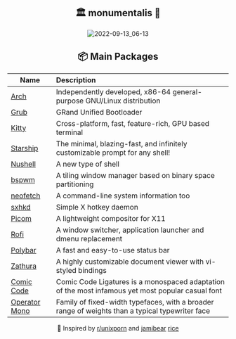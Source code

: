 <div align="center">

## 🏛 monumentalis 🗽
   
![2022-09-13_06-13](https://user-images.githubusercontent.com/44145910/189803838-9d51dd80-4a5a-4c81-a142-402136b5c273.png)


## 📦 Main Packages
| Name                                                | Description                                                  |
| --------------------------------------------------- | :----------------------------------------------------------- |
| [Arch](https://github.com/archlinux)                | Independently developed, x86-64 general-purpose GNU/Linux distribution |
| [Grub](https://github.com/coreos/grub)              | GRand Unified Bootloader                                     |
| [Kitty](https://github.com/kovidgoyal/kitty)        | Cross-platform, fast, feature-rich, GPU based terminal       |
| [Starship](https://github.com/starship/starship)    | The minimal, blazing-fast, and infinitely customizable prompt for any shell! |
| [Nushell](https://github.com/nushell/nushell)       | A new type of shell                                          |
| [bspwm](https://github.com/baskerville/bspwm)       | A tiling window manager based on binary space partitioning   |
| [neofetch](https://github.com/dylanaraps/neofetch)  | A command-line system information too                        |
| [sxhkd](https://github.com/baskerville/sxhkd)       | Simple X hotkey daemon                                       |
| [Picom](https://github.com/yshui/picom)             | A lightweight compositor for X11                             |
| [Rofi](https://github.com/davatorium/rofi)          | A window switcher, application launcher and dmenu replacement |
| [Polybar](https://github.com/polybar/polybar)       | A fast and easy-to-use status bar                            |
| [Zathura](https://git.pwmt.org/pwmt/zathura)        | A highly customizable document viewer with vi-styled  bindings |
| [Comic Code](https://tosche.net/fonts/comic-code)      | Comic Code Ligatures is a monospaced adaptation of the most infamous yet most popular casual font |
| [Operator Mono](https://github.com/keyding/Operator-Mono) | Family of fixed-width typefaces, with a broader range of weights than a typical typewriter face |


💜 Inspired by [r/unixporn](https://www.reddit.com/r/unixporn/) and [jamibear](https://github.com/jamibear) [rice](https://github.com/jamibear/.rice)
</div>

